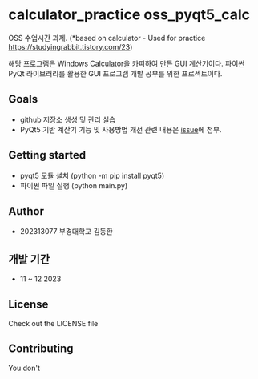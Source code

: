 # calculator_practice oss_pyqt5_calc
OSS 수업시간 과제.
(*based on calculator - Used for practice
  https://studyingrabbit.tistory.com/23)

해당 프로그램은 Windows Calculator을 카피하여 만든 GUI 계산기이다.
파이썬 PyQt 라이브러리를 활용한 GUI 프로그램 개발 공부를 위한 프로젝트이다.

## Goals
- github 저장소 생성 및 관리 실습
- PyQt5 기반 계산기 기능 및 사용방법 개선
관련 내용은 [issue](https://github.com/DONGHWANKIM-NN/oss_pyqt5_calc/issues)에 첨부.

## Getting started
- pyqt5 모듈 설치 (python -m pip install pyqt5)
- 파이썬 파일 실행 (python main.py)

## Author
- 202313077 부경대학교 김동환

## 개발 기간
- 11 ~ 12 2023

## License
Check out the LICENSE file

## Contributing
You don't